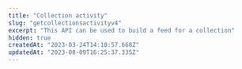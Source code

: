 ```yaml
---
title: "Collection activity"
slug: "getcollectionsactivityv4"
excerpt: "This API can be used to build a feed for a collection"
hidden: true
createdAt: "2023-03-24T14:10:57.668Z"
updatedAt: "2023-08-09T16:25:37.335Z"
---
```


